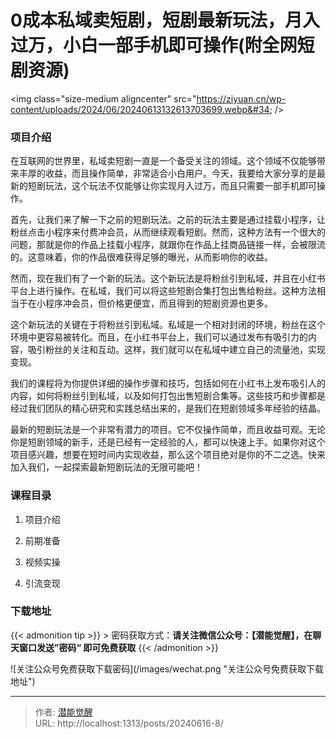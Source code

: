 # 0成本私域卖短剧，短剧最新玩法，月入过万，小白一部手机即可操作(附全网短剧资源)


&lt;img class=&#34;size-medium aligncenter&#34; src=&#34;https://ziyuan.cn/wp-content/uploads/2024/06/20240613132613703699.webp&#34;  /&gt;

###  项目介绍

在互联网的世界里，私域卖短剧一直是一个备受关注的领域。这个领域不仅能够带来丰厚的收益，而且操作简单，非常适合小白用户。今天，我要给大家分享的是最新的短剧玩法，这个玩法不仅能够让你实现月入过万，而且只需要一部手机即可操作。

首先，让我们来了解一下之前的短剧玩法。之前的玩法主要是通过挂载小程序，让粉丝点击小程序来付费冲会员，从而继续观看短剧。然而，这种方法有一个很大的问题，那就是你的作品上挂载小程序，就跟你在作品上挂商品链接一样，会被限流的。这意味着，你的作品很难获得足够的曝光，从而影响你的收益。

然而，现在我们有了一个新的玩法。这个新玩法是将粉丝引到私域，并且在小红书平台上进行操作。在私域，我们可以将这些短剧合集打包出售给粉丝。这种方法相当于在小程序冲会员，但价格更便宜，而且得到的短剧资源也更多。

这个新玩法的关键在于将粉丝引到私域。私域是一个相对封闭的环境，粉丝在这个环境中更容易被转化。而且，在小红书平台上，我们可以通过发布有吸引力的内容，吸引粉丝的关注和互动。这样，我们就可以在私域中建立自己的流量池，实现变现。

我们的课程将为你提供详细的操作步骤和技巧，包括如何在小红书上发布吸引人的内容，如何将粉丝引到私域，以及如何打包出售短剧合集等。这些技巧和步骤都是经过我们团队的精心研究和实践总结出来的，是我们在短剧领域多年经验的结晶。

最新的短剧玩法是一个非常有潜力的项目。它不仅操作简单，而且收益可观。无论你是短剧领域的新手，还是已经有一定经验的人，都可以快速上手。如果你对这个项目感兴趣，想要在短时间内实现收益，那么这个项目绝对是你的不二之选。快来加入我们，一起探索最新短剧玩法的无限可能吧！


###  课程目录

 1. 项目介绍

 1. 前期准备

 1. 视频实操

 1. 引流变现



### 下载地址




{{&lt; admonition tip &gt;}}
&gt; 密码获取方式：**请关注微信公众号：【潜能觉醒】，在聊天窗口发送”密码“ 即可免费获取**
{{&lt; /admonition &gt;}}


![关注公众号免费获取下载密码](/images/wechat.png &#34;关注公众号免费获取下载地址&#34;)

---

> 作者: [潜能觉醒](/)  
> URL: http://localhost:1313/posts/20240616-8/  

